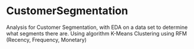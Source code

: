 # CustomerSegmentation
Analysis for Customer Segmentation, with EDA on a data set to determine what segments there are. Using algorithm K-Means Clustering using RFM (Recency, Frequency, Monetary)
